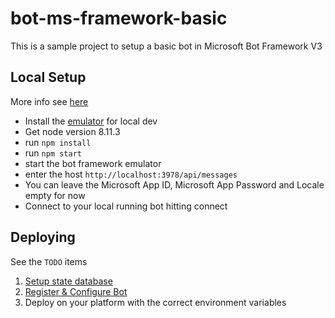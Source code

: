 # bot-ms-framework-basic
This is a sample project to setup a basic bot in Microsoft Bot Framework V3

## Local Setup
More info see [here](https://github.com/Microsoft/BotFramework-Emulator/wiki/Getting-Started#connect-to-a-bot-running-on-localhost)
* Install the [emulator](https://github.com/Microsoft/BotFramework-Emulator) for local dev
* Get node version 8.11.3
* run `npm install`
* run `npm start`
* start the bot framework emulator
* enter the host `http://localhost:3978/api/messages`
* You can leave the Microsoft App ID, Microsoft App Password and Locale empty for now
* Connect to your local running bot hitting connect

## Deploying
See the `TODO` items
1. [Setup state database](https://docs.microsoft.com/en-us/azure/bot-service/nodejs/bot-builder-nodejs-state-azure-cosmosdb?view=azure-bot-service-3.0)
2. [Register & Configure Bot](https://docs.microsoft.com/en-us/azure/bot-service/bot-service-quickstart-registration?view=azure-bot-service-3.0)
3. Deploy on your platform with the correct environment variables
